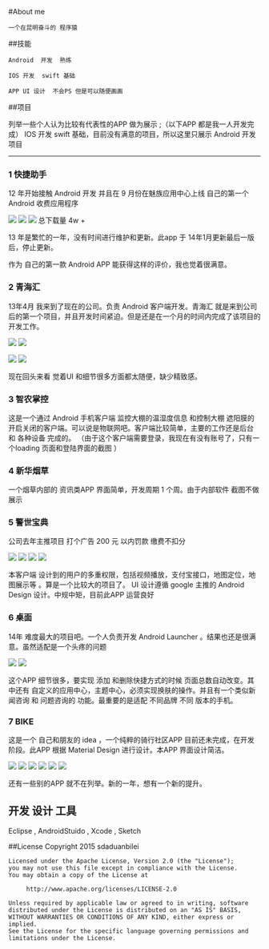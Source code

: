 #About me
	
	一个在昆明奋斗的 程序猿
	
##技能
  
  	Android  开发  熟练
  	
  	IOS 开发  swift 基础
  	
  	APP UI 设计  不会PS 但是可以随便画画
  	
##项目

列举一些个人认为比较有代表性的APP 做为展示 ;（以下APP 都是我一人开发完成）
IOS 开发 swift 基础，目前没有满意的项目，所以这里只展示 Android 开发项目

------------------
###  1 快捷助手

12 年开始接触 Android 开发 并且在 9 月份在魅族应用中心上线 自己的第一个 Android 收费应用程序
	
![](Images/float_1.jpg)   ![](Images/float_2.jpg) ![](Images/float_3.png)
总下载量 4w +  
	
13 年是繁忙的一年，没有时间进行维护和更新。此app 于 14年1月更新最后一版后，停止更新。
	
作为 自己的第一款 Android APP 能获得这样的评价，我也觉着很满意。
	
	
### 2 青海汇

13年4月 我来到了现在的公司。负责 Android 客户端开发。青海汇 就是来到公司后的第一个项目，并且开发时间紧迫。但是还是在一个月的时间内完成了该项目的开发工作。
	
![](Images/Screenshot_2015-03-06-10-05-42.png) ![](Images/Screenshot_2015-03-06-10-05-49.png)
	
![](Images/Screenshot_2015-03-06-10-06-07.png) ![](Images/Screenshot_2015-03-06-10-17-04.png)

现在回头来看 觉着UI 和细节很多方面都太随便，缺少精致感。

### 3 智农掌控

这是一个通过 Android 手机客户端 监控大棚的温湿度信息 和控制大棚 遮阳膜的 开启关闭的客户端。可以说是物联网吧。客户端比较简单，主要的工作还是后台 和 各种设备 完成的。 （由于这个客户端需要登录，我现在有没有账号了，只有一个loading 页面和登陆界面的截图 ）

### 4 新华烟草
	
一个烟草内部的 资讯类APP 界面简单，开发周期 1 个周。由于内部软件 截图不做展示
	

### 5 警世宝典
	
公司去年主推项目 打个广告  200 元 以内罚款 缴费不扣分 
	
![](Images/Screenshot_2015-03-06-10-07-46.png) ![](Images/Screenshot_2015-03-06-10-10-23.png)
![](Images/Screenshot_2015-03-06-10-12-58.png) ![](Images/Screenshot_2015-03-06-10-15-44.png)

本客户端 设计到的用户的多重权限，包括视频播放，支付宝接口，地图定位，地图展示等 。算是一个比较大的项目了。
UI 设计遵循   google 主推的 Android Design 设计。中规中矩，目前此APP 运营良好
	
### 6 桌面

14年 难度最大的项目吧。一个人负责开发 Android Launcher 。结果也还是很满意。虽然适配是一个头疼的问题
	
![](Images/Screenshot_2015-03-06-11-10-42.png) 
![](Images/Screenshot_2015-03-06-11-11-25.png)

这个APP 细节很多，要实现 添加 和删除快捷方式的时候 页面总数自动改变。其中还有 自定义的应用中心，主题中心，必须实现换肤的操作。并且有一个类似新闻咨询 和 问题咨询的 功能。最重要的是适配 不同品牌 不同 版本的手机。
	
### 7 BIKE 
	
这是一个 自己和朋友的 idea ，一个纯粹的骑行社区APP 目前还未完成，在开发阶段。此APP 根据 Material Design 进行设计。本APP 界面设计简洁。
	
![](Images/Screenshot_2015-03-06-11-31-07.png) ![](Images/Screenshot_2015-03-06-11-26-11.png)
![](Images/Screenshot_2015-03-06-11-26-27.png) ![](Images/Screenshot_2015-03-06-11-26-31.png)
![](Images/Screenshot_2015-03-06-11-27-33.png) ![](Images/Screenshot_2015-03-06-11-27-42.png)  	

还有一些别的APP 就不在列举。新的一年，想有一个新的提升。

## 开发 设计 工具
Eclipse , AndroidStuido , Xcode , Sketch 

##License
	Copyright 2015 sdaduanbilei

	Licensed under the Apache License, Version 2.0 (the "License");
	you may not use this file except in compliance with the License.
	You may obtain a copy of the License at

		 http://www.apache.org/licenses/LICENSE-2.0

	Unless required by applicable law or agreed to in writing, software
	distributed under the License is distributed on an "AS IS" BASIS,
	WITHOUT WARRANTIES OR CONDITIONS OF ANY KIND, either express or implied.
	See the License for the specific language governing permissions and
	limitations under the License.	
